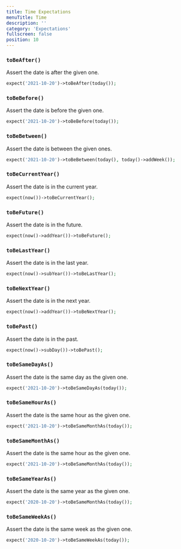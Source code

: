 ```yaml
---
title: Time Expectations
menuTitle: Time
description: ''
category: 'Expectations'
fullscreen: false
position: 10
---
```


### `toBeAfter()`

Assert the date is after the given one.

```php
expect('2021-10-20')->toBeAfter(today());
 ```

### `toBeBefore()`

Assert the date is before the given one.

```php
expect('2021-10-20')->toBeBefore(today());
 ```

### `toBeBetween()`

Assert the date is between the given ones.

```php
expect('2021-10-20')->toBeBetween(today(), today()->addWeek());
 ```

### `toBeCurrentYear()`

Assert the date is in the current year.

```php
expect(now())->toBeCurrentYear();
 ```

### `toBeFuture()`

Assert the date is in the future.

```php
expect(now()->addYear())->toBeFuture();
 ```

### `toBeLastYear()`

Assert the date is in the last year.

```php
expect(now()->subYear())->toBeLastYear();
 ```

### `toBeNextYear()`

Assert the date is in the next year.

```php
expect(now()->addYear())->toBeNextYear();
 ```

### `toBePast()`

Assert the date is in the past.

```php
expect(now()->subDay())->toBePast();
 ```

### `toBeSameDayAs()`

Assert the date is the same day as the given one.

```php
expect('2021-10-20')->toBeSameDayAs(today());
 ```

### `toBeSameHourAs()`

Assert the date is the same hour as the given one.

```php
expect('2021-10-20')->toBeSameMonthAs(today());
 ```

### `toBeSameMonthAs()`

Assert the date is the same hour as the given one.

```php
expect('2021-10-20')->toBeSameMonthAs(today());
 ```

### `toBeSameYearAs()`

Assert the date is the same year as the given one.

```php
expect('2020-10-20')->toBeSameMonthAs(today());
 ```

### `toBeSameWeekAs()`

Assert the date is the same week as the given one.

```php
expect('2020-10-20')->toBeSameWeekAs(today());
 ```
